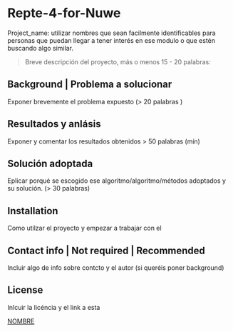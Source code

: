 # Repte-4-for-Nuwe

Project_name: utilizar nombres que sean facilmente identificables para personas que puedan llegar a tener interés en ese modulo o que estén buscando algo similar.

> Breve descripción del proyecto, más o menos 15 - 20 palabras: 

## Background | Problema a solucionar

Exponer brevemente el problema expuesto (> 20 palabras )

## Resultados y anlásis 

Exponer y comentar los resultados obtenidos > 50 palabras (mín)

## Solución adoptada

Eplicar porqué se escogido ese algoritmo/algoritmo/métodos adoptados y su solución. (> 30 palabras)

## Installation

Como utilzar el proyecto y empezar a trabajar con el

## Contact info | Not required | Recommended

Incluir algo de info sobre contcto y el autor (si queréis poner background)

## License 

Inlcuir la licéncia y el link a esta 

[NOMBRE](url)
